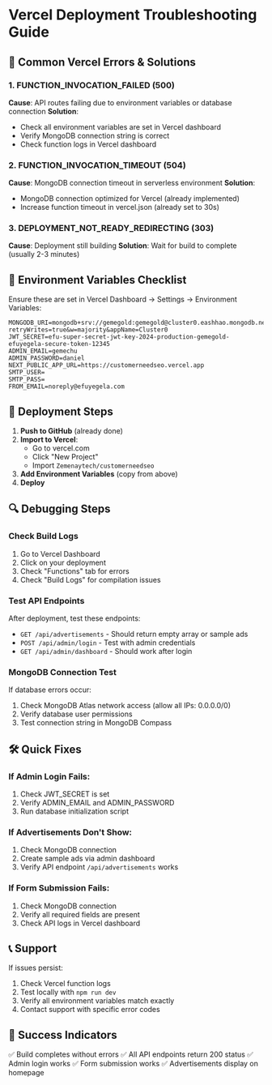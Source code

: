 # Vercel Deployment Troubleshooting Guide

## 🚨 Common Vercel Errors & Solutions

### 1. FUNCTION_INVOCATION_FAILED (500)
**Cause**: API routes failing due to environment variables or database connection
**Solution**:
- Check all environment variables are set in Vercel dashboard
- Verify MongoDB connection string is correct
- Check function logs in Vercel dashboard

### 2. FUNCTION_INVOCATION_TIMEOUT (504)
**Cause**: MongoDB connection timeout in serverless environment
**Solution**:
- MongoDB connection optimized for Vercel (already implemented)
- Increase function timeout in vercel.json (already set to 30s)

### 3. DEPLOYMENT_NOT_READY_REDIRECTING (303)
**Cause**: Deployment still building
**Solution**: Wait for build to complete (usually 2-3 minutes)

## 🔧 Environment Variables Checklist

Ensure these are set in Vercel Dashboard → Settings → Environment Variables:

```
MONGODB_URI=mongodb+srv://gemegold:gemegold@cluster0.eashhao.mongodb.net/efuyegela?retryWrites=true&w=majority&appName=Cluster0
JWT_SECRET=efu-super-secret-jwt-key-2024-production-gemegold-efuyegela-secure-token-12345
ADMIN_EMAIL=gemechu
ADMIN_PASSWORD=daniel
NEXT_PUBLIC_APP_URL=https://customerneedseo.vercel.app
SMTP_USER=
SMTP_PASS=
FROM_EMAIL=noreply@efuyegela.com
```

## 🚀 Deployment Steps

1. **Push to GitHub** (already done)
2. **Import to Vercel**:
   - Go to vercel.com
   - Click "New Project"
   - Import `Zemenaytech/customerneedseo`
3. **Add Environment Variables** (copy from above)
4. **Deploy**

## 🔍 Debugging Steps

### Check Build Logs
1. Go to Vercel Dashboard
2. Click on your deployment
3. Check "Functions" tab for errors
4. Check "Build Logs" for compilation issues

### Test API Endpoints
After deployment, test these endpoints:
- `GET /api/advertisements` - Should return empty array or sample ads
- `POST /api/admin/login` - Test with admin credentials
- `GET /api/admin/dashboard` - Should work after login

### MongoDB Connection Test
If database errors occur:
1. Check MongoDB Atlas network access (allow all IPs: 0.0.0.0/0)
2. Verify database user permissions
3. Test connection string in MongoDB Compass

## 🛠️ Quick Fixes

### If Admin Login Fails:
1. Check JWT_SECRET is set
2. Verify ADMIN_EMAIL and ADMIN_PASSWORD
3. Run database initialization script

### If Advertisements Don't Show:
1. Check MongoDB connection
2. Create sample ads via admin dashboard
3. Verify API endpoint `/api/advertisements` works

### If Form Submission Fails:
1. Check MongoDB connection
2. Verify all required fields are present
3. Check API logs in Vercel dashboard

## 📞 Support

If issues persist:
1. Check Vercel function logs
2. Test locally with `npm run dev`
3. Verify all environment variables match exactly
4. Contact support with specific error codes

## 🎯 Success Indicators

✅ Build completes without errors
✅ All API endpoints return 200 status
✅ Admin login works
✅ Form submission works
✅ Advertisements display on homepage
